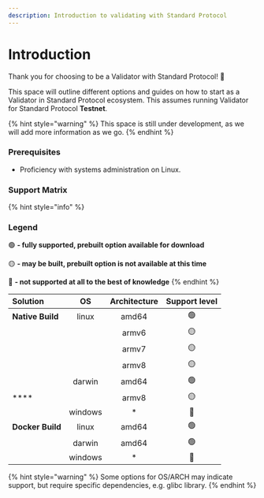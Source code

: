 ```yaml
---
description: Introduction to validating with Standard Protocol
---
```


# Introduction

Thank you for choosing to be a Validator with Standard Protocol! 🎉

This space will outline different options and guides on how to start as a Validator in Standard Protocol ecosystem. This assumes running Validator for Standard Protocol **Testnet**.

{% hint style="warning" %}
This space is still under development, as we will add more information as we go.
{% endhint %}

### Prerequisites

* Proficiency with systems administration on Linux.

### Support Matrix

{% hint style="info" %}
### **Legend**

🟢 **- fully supported, prebuilt option available for download**

​🟡​​ **- may be built, prebuilt option is not available at this time**

🔴 **- not supported at all to the best of knowledge**
{% endhint %}

| Solution | OS | Architecture | Support level |
| :--- | :---: | :---: | :---: |
| **Native Build** | linux | amd64 | 🟢 |
|   |   | armv6 | 🟡 |
|   |   | armv7 | 🟡 |
|   |   | armv8 | 🟡 |
|   | darwin | amd64 | 🟢 |
|  **** |   | armv8 | 🟡 |
|   | windows | \* | 🔴 |
| **Docker Build** | linux | amd64 | 🟢 |
|   | darwin | amd64 | 🟢 |
|   | windows | \* | 🔴 |

{% hint style="warning" %}
Some options for OS/ARCH may indicate support, but require specific dependencies, e.g. glibc library.
{% endhint %}


